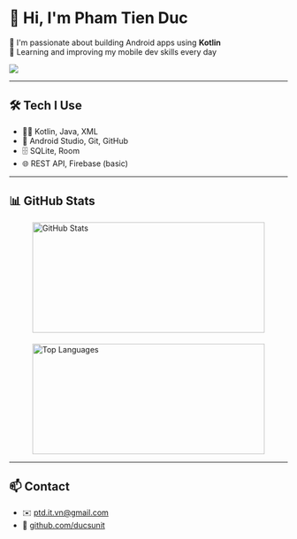 # 👋 Hi, I'm Pham Tien Duc

📱 I'm passionate about building Android apps using **Kotlin**  
🚀 Learning and improving my mobile dev skills every day  

<img src="https://skillicons.dev/icons?i=java,kotlin,firebase,sqlite,git,linux" />

---

## 🛠 Tech I Use

- 🧑‍💻 Kotlin, Java, XML  
- 📱 Android Studio, Git, GitHub  
- 🗄️ SQLite, Room  
- 🌐 REST API, Firebase (basic)

---

## 📊 GitHub Stats

<div style="display: flex; justify-content: center; gap: 20px; flex-wrap: wrap;">

  <img src="https://github-readme-stats.vercel.app/api?username=ducsunit&show_icons=true&theme=default" alt="GitHub Stats" width="420" height="200"/>

  <img src="https://github-readme-stats.vercel.app/api/top-langs/?username=ducsunit&layout=compact&theme=default" alt="Top Languages" width="420" height="200"/>

</div>

---

## 📫 Contact

- ✉️ [ptd.it.vn@gmail.com](mailto:ptd.it.vn@gmail.com)  
- 🔗 [github.com/ducsunit](https://github.com/ducsunit)
